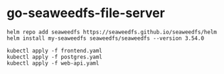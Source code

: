 # go-seaweedfs-file-server


```
helm repo add seaweedfs https://seaweedfs.github.io/seaweedfs/helm
helm install my-seaweedfs seaweedfs/seaweedfs --version 3.54.0
```

```
kubectl apply -f frontend.yaml
kubectl apply -f postgres.yaml
kubectl apply -f web-api.yaml
```
